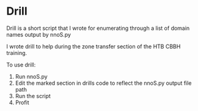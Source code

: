 # Drill
Drill is a short script that I wrote for enumerating through a list of domain names output by nnoS.py

I wrote drill to help during the zone transfer section of the HTB CBBH training.

To use drill:
1. Run nnoS.py 
2. Edit the marked section in drills code to reflect the nnoS.py output file path
3. Run the script
4. Profit
